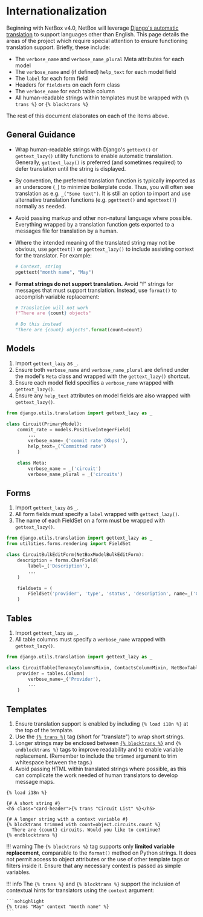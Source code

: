 # Internationalization

Beginning with NetBox v4.0, NetBox will leverage [Django's automatic translation](https://docs.djangoproject.com/en/stable/topics/i18n/translation/) to support languages other than English. This page details the areas of the project which require special attention to ensure functioning translation support. Briefly, these include:

* The `verbose_name` and `verbose_name_plural` Meta attributes for each model
* The `verbose_name` and (if defined) `help_text` for each model field
* The `label` for each form field
* Headers for `fieldsets` on each form class
* The `verbose_name` for each table column
* All human-readable strings within templates must be wrapped with `{% trans %}` or `{% blocktrans %}`

The rest of this document elaborates on each of the items above.

## General Guidance

* Wrap human-readable strings with Django's `gettext()` or `gettext_lazy()` utility functions to enable automatic translation. Generally, `gettext_lazy()` is preferred (and sometimes required) to defer translation until the string is displayed.

* By convention, the preferred translation function is typically imported as an underscore (`_`) to minimize boilerplate code. Thus, you will often see translation as e.g. `_("Some text")`. It is still an option to import and use alternative translation functions (e.g. `pgettext()` and `ngettext()`) normally as needed.

* Avoid passing markup and other non-natural language where possible. Everything wrapped by a translation function gets exported to a messages file for translation by a human.

* Where the intended meaning of the translated string may not be obvious, use `pgettext()` or `pgettext_lazy()` to include assisting context for the translator. For example:

    ```python
    # Context, string
    pgettext("month name", "May")
    ```

* **Format strings do not support translation.** Avoid "f" strings for messages that must support translation. Instead, use `format()` to accomplish variable replacement:

    ```python
    # Translation will not work
    f"There are {count} objects"
    
    # Do this instead
    "There are {count} objects".format(count=count)
    ```

## Models

1. Import `gettext_lazy` as `_`.
2. Ensure both `verbose_name` and `verbose_name_plural` are defined under the model's `Meta` class and wrapped with the `gettext_lazy()` shortcut.
3. Ensure each model field specifies a `verbose_name` wrapped with `gettext_lazy()`.
4. Ensure any `help_text` attributes on model fields are also wrapped with `gettext_lazy()`.

```python
from django.utils.translation import gettext_lazy as _

class Circuit(PrimaryModel):
    commit_rate = models.PositiveIntegerField(
        ...
        verbose_name=_('commit rate (Kbps)'),
        help_text=_("Committed rate")
    )

    class Meta:
        verbose_name = _('circuit')
        verbose_name_plural = _('circuits')
```

## Forms

1. Import `gettext_lazy` as `_`.
2. All form fields must specify a `label` wrapped with `gettext_lazy()`.
3. The name of each FieldSet on a form must be wrapped with `gettext_lazy()`.

```python
from django.utils.translation import gettext_lazy as _
from utilities.forms.rendering import FieldSet

class CircuitBulkEditForm(NetBoxModelBulkEditForm):
    description = forms.CharField(
        label=_('Description'),
        ...
    )

    fieldsets = (
        FieldSet('provider', 'type', 'status', 'description', name=_('Circuit')),
    )
```

## Tables

1. Import `gettext_lazy` as `_`.
2. All table columns must specify a `verbose_name` wrapped with `gettext_lazy()`.

```python
from django.utils.translation import gettext_lazy as _

class CircuitTable(TenancyColumnsMixin, ContactsColumnMixin, NetBoxTable):
    provider = tables.Column(
        verbose_name=_('Provider'),
        ...
    )
```

## Templates

1. Ensure translation support is enabled by including `{% load i18n %}` at the top of the template.
2. Use the [`{% trans %}`](https://docs.djangoproject.com/en/stable/topics/i18n/translation/#translate-template-tag) tag (short for "translate") to wrap short strings.
3. Longer strings may be enclosed between [`{% blocktrans %}`](https://docs.djangoproject.com/en/stable/topics/i18n/translation/#blocktranslate-template-tag) and `{% endblocktrans %}` tags to improve readability and to enable variable replacement. (Remember to include the `trimmed` argument to trim whitespace between the tags.)
4. Avoid passing HTML within translated strings where possible, as this can complicate the work needed of human translators to develop message maps.

```
{% load i18n %}

{# A short string #}
<h5 class="card-header">{% trans "Circuit List" %}</h5>

{# A longer string with a context variable #}
{% blocktrans trimmed with count=object.circuits.count %}
  There are {count} circuits. Would you like to continue?
{% endblocktrans %}
```

!!! warning
    The `{% blocktrans %}` tag supports only **limited variable replacement**, comparable to the `format()` method on Python strings. It does not permit access to object attributes or the use of other template tags or filters inside it. Ensure that any necessary context is passed as simple variables.

!!! info
    The `{% trans %}` and `{% blocktrans %}` support the inclusion of contextual hints for translators using the `context` argument:

    ```nohighlight
    {% trans "May" context "month name" %}
    ```
